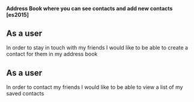 #### Address Book where you can see contacts and add new contacts [es2015]


## As a user
 In order to stay in touch with my friends
 I would like to be able to create a contact for them in my address book

## As a user
 In order to contact my friends
 I would like to be able to view a list of my saved contacts

